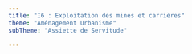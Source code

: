 ```yaml
---
title: "I6 : Exploitation des mines et carrières"
theme: "Aménagement Urbanisme"
subTheme: "Assiette de Servitude"

---
```


